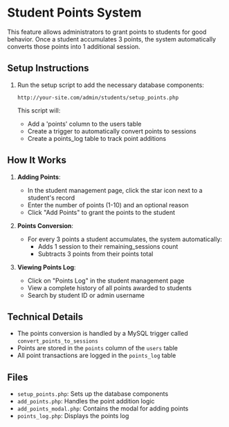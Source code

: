 # Student Points System

This feature allows administrators to grant points to students for good behavior. Once a student accumulates 3 points, the system automatically converts those points into 1 additional session.

## Setup Instructions

1. Run the setup script to add the necessary database components:
   ```
   http://your-site.com/admin/students/setup_points.php
   ```

   This script will:
   - Add a 'points' column to the users table
   - Create a trigger to automatically convert points to sessions
   - Create a points_log table to track point additions

## How It Works

1. **Adding Points**:
   - In the student management page, click the star icon next to a student's record
   - Enter the number of points (1-10) and an optional reason
   - Click "Add Points" to grant the points to the student

2. **Points Conversion**:
   - For every 3 points a student accumulates, the system automatically:
     - Adds 1 session to their remaining_sessions count
     - Subtracts 3 points from their points total

3. **Viewing Points Log**:
   - Click on "Points Log" in the student management page
   - View a complete history of all points awarded to students
   - Search by student ID or admin username

## Technical Details

- The points conversion is handled by a MySQL trigger called `convert_points_to_sessions`
- Points are stored in the `points` column of the `users` table
- All point transactions are logged in the `points_log` table

## Files

- `setup_points.php`: Sets up the database components
- `add_points.php`: Handles the point addition logic
- `add_points_modal.php`: Contains the modal for adding points
- `points_log.php`: Displays the points log 